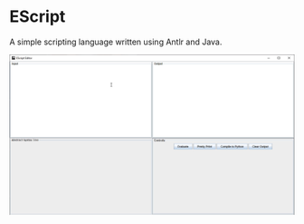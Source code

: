 # EScript

A simple scripting language written using Antlr and Java.

![EScript Editor in action](EScript.gif)